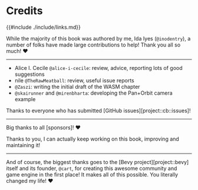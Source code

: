 # Credits

{{#include ./include/links.md}}

While the majority of this book was authored by me, Ida Iyes (`@inodentry`), a
number of folks have made large contributions to help! Thank you all so much! ❤️

---

 - Alice I. Cecile `@alice-i-cecile`: review, advice, reporting lots of good suggestions
 - nile `@TheRawMeatball`: review, useful issue reports
 - `@Zaszi`: writing the initial draft of the WASM chapter
 - `@skairunner` and `@mirenbharta`: developing the Pan+Orbit camera example

Thanks to everyone who has submitted [GitHub issues][project::cb::issues]!

---

Big thanks to all [sponsors]! ❤️ 

Thanks to you, I can actually keep working on this book, improving and maintaining it!

---

And of course, the biggest thanks goes to the [Bevy project][project::bevy]
itself and its founder, `@cart`, for creating this awesome community and
game engine in the first place! It makes all of this possible. You literally
changed my life! ❤️
